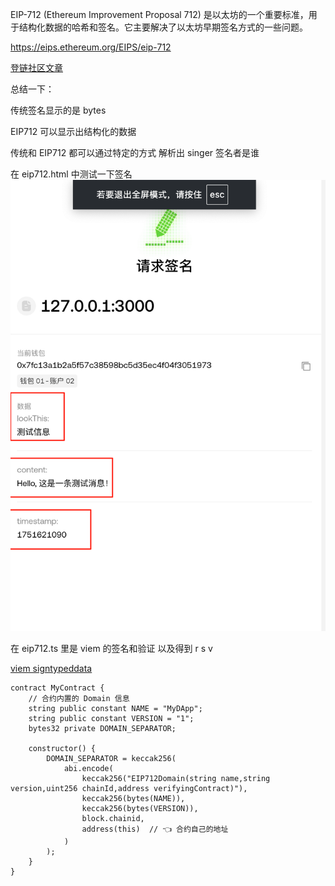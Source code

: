 EIP-712 (Ethereum Improvement Proposal 712) 是以太坊的一个重要标准，用于结构化数据的哈希和签名。它主要解决了以太坊早期签名方式的一些问题。

https://eips.ethereum.org/EIPS/eip-712

[登链社区文章](https://learnblockchain.cn/article/13781)

总结一下：

传统签名显示的是 bytes

EIP712 可以显示出结构化的数据

传统和 EIP712 都可以通过特定的方式 解析出 singer 签名者是谁

在 eip712.html 中测试一下签名
![alt text](image.png)

在 eip712.ts 里是 viem 的签名和验证 以及得到 r s v

[viem signtypeddata](https://viem.sh/docs/accounts/local/toAccount#signtypeddata)

```solidity
contract MyContract {
    // 合约内置的 Domain 信息
    string public constant NAME = "MyDApp";
    string public constant VERSION = "1";
    bytes32 private DOMAIN_SEPARATOR;

    constructor() {
        DOMAIN_SEPARATOR = keccak256(
            abi.encode(
                keccak256("EIP712Domain(string name,string version,uint256 chainId,address verifyingContract)"),
                keccak256(bytes(NAME)),
                keccak256(bytes(VERSION)),
                block.chainid,
                address(this)  // 👈 合约自己的地址
            )
        );
    }
}
```
